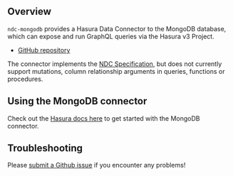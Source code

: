## Overview

`ndc-mongodb` provides a Hasura Data Connector to the MongoDB database,
which can expose and run GraphQL queries via the Hasura v3 Project.

- [GitHub repository](https://github.com/hasura/ndc-mongodb)

The connector implements the [NDC Specification](https://hasura.github.io/ndc-spec/overview.html),
but does not currently support mutations, column relationship arguments in queries, functions or procedures.

## Using the MongoDB connector

Check out the [Hasura docs here](https://hasura.io/docs/3.0/getting-started/with-mongodb) to get started with the MongoDB connector.

## Troubleshooting

Please [submit a Github issue](https://github.com/hasura/graphql-engine/issues/new)
if you encounter any problems!
